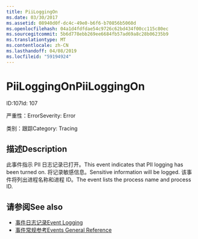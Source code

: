 ```yaml
---
title: PiiLoggingOn
ms.date: 03/30/2017
ms.assetid: 08940d0f-dc4c-49e0-b6f6-b70856b5060d
ms.openlocfilehash: 04a1d4fdfdae54c9726c62bd434f00cc115c80ec
ms.sourcegitcommit: 5b6d778ebb269ee6684fb57ad69a8c28b06235b9
ms.translationtype: MT
ms.contentlocale: zh-CN
ms.lasthandoff: 04/08/2019
ms.locfileid: "59194924"
---
```

# <a name="piiloggingon"></a><span data-ttu-id="63998-102">PiiLoggingOn</span><span class="sxs-lookup"><span data-stu-id="63998-102">PiiLoggingOn</span></span>
<span data-ttu-id="63998-103">ID:107</span><span class="sxs-lookup"><span data-stu-id="63998-103">Id: 107</span></span>  
  
 <span data-ttu-id="63998-104">严重性：Error</span><span class="sxs-lookup"><span data-stu-id="63998-104">Severity: Error</span></span>  
  
 <span data-ttu-id="63998-105">类别：跟踪</span><span class="sxs-lookup"><span data-stu-id="63998-105">Category: Tracing</span></span>  
  
## <a name="description"></a><span data-ttu-id="63998-106">描述</span><span class="sxs-lookup"><span data-stu-id="63998-106">Description</span></span>  
 <span data-ttu-id="63998-107">此事件指示 PII 日志记录已打开。</span><span class="sxs-lookup"><span data-stu-id="63998-107">This event indicates that PII logging has been turned on.</span></span> <span data-ttu-id="63998-108">将记录敏感信息。</span><span class="sxs-lookup"><span data-stu-id="63998-108">Sensitive information will be logged.</span></span> <span data-ttu-id="63998-109">该事件将列出进程名称和进程 ID。</span><span class="sxs-lookup"><span data-stu-id="63998-109">The event lists the process name and process ID.</span></span>  
  
## <a name="see-also"></a><span data-ttu-id="63998-110">请参阅</span><span class="sxs-lookup"><span data-stu-id="63998-110">See also</span></span>

- [<span data-ttu-id="63998-111">事件日志记录</span><span class="sxs-lookup"><span data-stu-id="63998-111">Event Logging</span></span>](../../../../../docs/framework/wcf/diagnostics/event-logging/index.md)
- [<span data-ttu-id="63998-112">事件常规参考</span><span class="sxs-lookup"><span data-stu-id="63998-112">Events General Reference</span></span>](../../../../../docs/framework/wcf/diagnostics/event-logging/events-general-reference.md)
